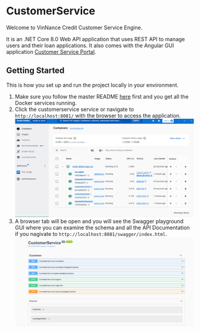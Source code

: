 # CustomerService

Welcome to VinNance Credit Customer Service Engine.

It is an .NET Core 8.0 Web API application that uses REST API to manage users and their loan applications.
It also comes with the Angular GUI application [Customer Service Portal](https://github.com/vinhngogia0906/Event_Driven_Loan_Evaluation/tree/main/customer-portal-app).


## Getting Started
This is how you set up and run the project locally in your environment.

1. Make sure you follow the master README [here](https://github.com/vinhngogia0906/Event_Driven_Loan_Evaluation) first and you get all the Docker services running.
2. Click the customerservice service or navigate to `http://localhost:8081/` with the browser to access the application.
![Docker Container](image-1.png)
3. A browser tab will be open and you will see the Swagger playground GUI where you can examine the schema and all the API Documentation if you nagivate to `http://localhost:8081/swagger/index.html`.
![Swagger playground GUI](swagger.png)

